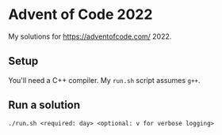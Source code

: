 # Advent of Code 2022

My solutions for https://adventofcode.com/ 2022.

## Setup

You'll need a C++ compiler. My `run.sh` script assumes `g++`.

## Run a solution

```
./run.sh <required: day> <optional: v for verbose logging>
```

